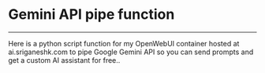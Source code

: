 # Gemini API pipe function
---
Here is a python script function for my OpenWebUI container hosted at ai.sriganeshk.com to pipe Google Gemini API so you can send prompts and get a custom AI assistant for free..
